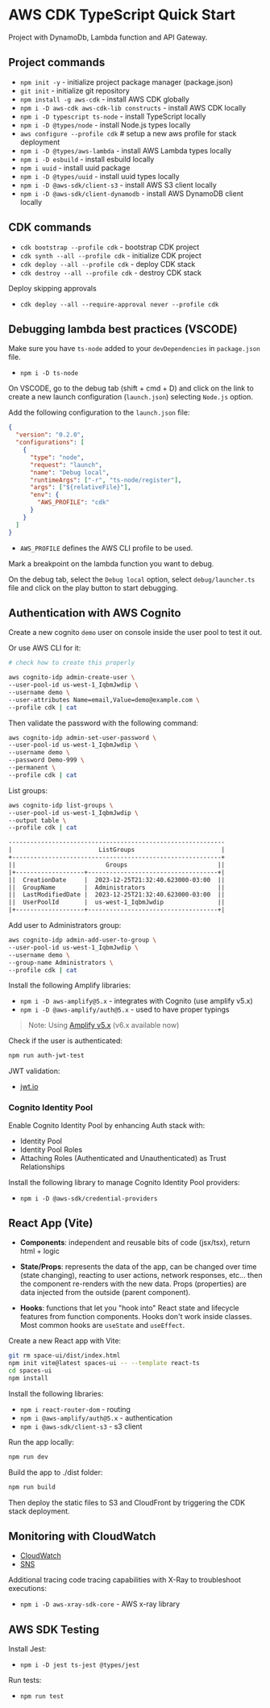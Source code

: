 # AWS CDK TypeScript Quick Start

Project with DynamoDb, Lambda function and API Gateway.

## Project commands

- `npm init -y` - initialize project package manager (package.json)
- `git init` - initialize git repository
- `npm install -g aws-cdk` - install AWS CDK globally
- `npm i -D aws-cdk aws-cdk-lib constructs` - install AWS CDK locally
- `npm i -D typescript ts-node` - install TypeScript locally
- `npm i -D @types/node` - install Node.js types locally
- `aws configure --profile cdk` # setup a new aws profile for stack deployment
- `npm i -D @types/aws-lambda` - install AWS Lambda types locally
- `npm i -D esbuild` - install esbuild locally
- `npm i uuid` - install uuid package
- `npm i -D @types/uuid` - install uuid types locally
- `npm i -D @aws-sdk/client-s3` - install AWS S3 client locally
- `npm i -D @aws-sdk/client-dynamodb` - install AWS DynamoDB client locally

## CDK commands

- `cdk bootstrap --profile cdk` - bootstrap CDK project
- `cdk synth --all --profile cdk` - initialize CDK project
- `cdk deploy --all --profile cdk` - deploy CDK stack
- `cdk destroy --all --profile cdk` - destroy CDK stack

Deploy skipping approvals

- `cdk deploy --all --require-approval never --profile cdk`

## Debugging lambda best practices (VSCODE)

Make sure you have `ts-node` added to your `devDependencies` in `package.json` file.

- `npm i -D ts-node`

On VSCODE, go to the debug tab (shift + cmd + D) and click on the link to create a new launch configuration (`launch.json`) selecting `Node.js` option.

Add the following configuration to the `launch.json` file:

```json
{
  "version": "0.2.0",
  "configurations": [
    {
      "type": "node",
      "request": "launch",
      "name": "Debug local",
      "runtimeArgs": ["-r", "ts-node/register"],
      "args": ["${relativeFile}"],
      "env": {
        "AWS_PROFILE": "cdk"
      }
    }
  ]
}
```

- `AWS_PROFILE` defines the AWS CLI profile to be used.

Mark a breakpoint on the lambda function you want to debug.

On the debug tab, select the `Debug local` option, select `debug/launcher.ts` file and click on the play button to start debugging.

## Authentication with AWS Cognito

Create a new cognito `demo` user on console inside the user pool to test it out.

Or use AWS CLI for it:

```sh
# check how to create this properly

aws cognito-idp admin-create-user \
--user-pool-id us-west-1_IqbmJwdip \
--username demo \
--user-attributes Name=email,Value=demo@example.com \
--profile cdk | cat
```

Then validate the password with the following command:

```sh
aws cognito-idp admin-set-user-password \
--user-pool-id us-west-1_IqbmJwdip \
--username demo \
--password Demo-999 \
--permanent \
--profile cdk | cat
```

List groups:

```sh
aws cognito-idp list-groups \
--user-pool-id us-west-1_IqbmJwdip \
--output table \
--profile cdk | cat
```

```txt
------------------------------------------------------------
|                        ListGroups                        |
+----------------------------------------------------------+
||                         Groups                         ||
|+-------------------+------------------------------------+|
||  CreationDate     |  2023-12-25T21:32:40.623000-03:00  ||
||  GroupName        |  Administrators                    ||
||  LastModifiedDate |  2023-12-25T21:32:40.623000-03:00  ||
||  UserPoolId       |  us-west-1_IqbmJwdip               ||
|+-------------------+------------------------------------+|
```

Add user to Administrators group:

```sh
aws cognito-idp admin-add-user-to-group \
--user-pool-id us-west-1_IqbmJwdip \
--username demo \
--group-name Administrators \
--profile cdk | cat
```

Install the following Amplify libraries:

- `npm i -D aws-amplify@5.x` - integrates with Cognito (use amplify v5.x)
- `npm i -D @aws-amplify/auth@5.x` - used to have proper typings

> Note: Using [Amplify v5.x](https://docs.amplify.aws/javascript/prev/build-a-backend/auth/enable-sign-up/) (v6.x available now)

Check if the user is authenticated:

```sh
npm run auth-jwt-test
```

JWT validation:

- [jwt.io](https://jwt.io/)

### Cognito Identity Pool

Enable Cognito Identity Pool by enhancing Auth stack with:

- Identity Pool
- Identity Pool Roles
- Attaching Roles (Authenticated and Unauthenticated) as Trust Relationships

Install the following library to manage Cognito Identity Pool providers:

- `npm i -D @aws-sdk/credential-providers`

## React App (Vite)

- **Components**: independent and reusable bits of code (jsx/tsx), return html + logic

- **State/Props**: represents the data of the app, can be changed over time (state changing), reacting to user actions, network responses, etc... then the component re-renders with the new data. Props (properties) are data injected from the outside (parent component).

- **Hooks**: functions that let you "hook into" React state and lifecycle features from function components. Hooks don't work inside classes. Most common hooks are `useState` and `useEffect`.

Create a new React app with Vite:

```sh
git rm space-ui/dist/index.html
npm init vite@latest spaces-ui -- --template react-ts
cd spaces-ui
npm install
```

Install the following libraries:

- `npm i react-router-dom` - routing
- `npm i @aws-amplify/auth@5.x` - authentication
- `npm i @aws-sdk/client-s3` - s3 client

Run the app locally:

```sh
npm run dev
```

Build the app to ./dist folder:

```sh
npm run build
```

Then deploy the static files to S3 and CloudFront by triggering the CDK stack deployment.

## Monitoring with CloudWatch

- [CloudWatch](https://aws.amazon.com/cloudwatch/)
- [SNS](https://docs.aws.amazon.com/cdk/api/latest/docs/aws-sns-readme.html)

Additional tracing code tracing capabilities with X-Ray to troubleshoot executions:

- `npm i -D aws-xray-sdk-core` - AWS x-ray library

## AWS SDK Testing

Install Jest:

- `npm i -D jest ts-jest @types/jest`

Run tests:

- `npm run test`
